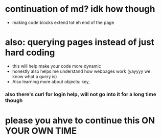 # continuation of md? idk how though
- making code blocks extend tot eh end of the page

# also: querying pages instead of just hard coding
- this will help make your code more dynamic
- honestly also helps me understand how webpages work (yayyyy we know what a query is)
- Also learning more about objects: key, 
### also there's curl for login help, will not go into it for a long time though

# please you ahve to continue this ON YOUR OWN TIME


